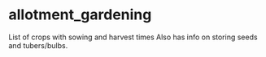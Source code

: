# allotment_gardening
List of crops with sowing and harvest times
Also has info on storing seeds and tubers/bulbs.
